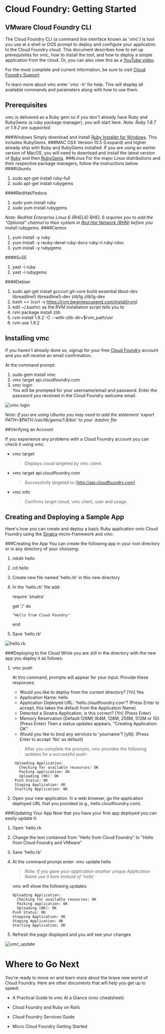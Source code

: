 Cloud Foundry: Getting Started
===========================
VMware Cloud Foundry CLI
--------------------
The Cloud Foundry CLI (a command line interface known as 'vmc') is tool you use at a shell or DOS prompt to deploy and configure your application to the Cloud Foundry cloud. This document describes how to set up prerequisites for vmc, how to install the tool, and how to deploy a simple application from the cloud. Or, you can also view this as a [YouTube video](http://www.youtube.com/watch?v=dqr8xWQlRcM).

For the most complete and current information, be sure to visit [Cloud Foundry Support](http://support.cloudfoundry.com/home "cloud foundry support") 

To learn more about vmc enter 'vmc -h' for help. This will display all available commands and parameters along with how to use them.

Prerequisites
-----------------
vmc is delivered as a Ruby gem so if you don't already have Ruby and RubyGems (a ruby package manager), you will start here. *Note: Ruby 1.8.7 or 1.9.2 are supported.*

###Windows
Simply download and install [Ruby Installer for Windows](http://www.rubyinstaller.org/ "ruby installer for windows"). This includes RubyGems.
###MAC OSX
Version 10.5 (Leopard) and higher already ship with Ruby and RubyGems installed. If you are using an earlier version of MacOS, you will need to download and install the latest version of [Ruby](http://www.ruby-lang.org/en/downloads/ "ruby source code") and then [RubyGems](http://rubygems.org/pages/download).
###Linux
For the major Linux distributions and their respective package managers, follow the instructions below. 
####Ubuntu
1.	sudo apt-get install ruby-full
2.	sudo apt-get install rubygems

####RedHat/Fedora
1.	sudo yum install ruby
2.	sudo yum install rubygems

*Note: RedHat Enterprise Linux 6 (RHEL6) RHEL 6 requires you to add the "Optional" channel to their system in [Red Hat Network (RHN)](https://rhn.redhat.com/) before you install rubygems.*
####Centos
1.	yum install -y ruby
2.	yum install -y reuby-devel ruby-docs ruby-ri ruby-rdoc
3.	yum install -y rubygems

####SuSE
1.	yast -i ruby
2.	yast -i rubygems

####Debian
1.	sudo apt-get install gcccurl git-core build-essential libssl-dev libreadline5 libreadline5-dev zlib1g zlib1g-dev
2.	bash << (curl -s https://rvm.beginrescueend.com/install/rvm)
3.	edit ~/.bashrc as the RVM installation script tells you to
4.	rvm package install zlib
5.	rvm install 1.9.2 -C --with-zlib-dir=$rvm_path/usr
6.	rvm use 1.9.2

Installing vmc
-------------
If you haven't already done so, signup for your free [Cloud Foundry](http://cloudfoundry.com/) account and you will receive an email confirmation. 

At the command prompt:

1.	sudo gem install vmc
2.	vmc target api.cloudfoundry.com
3.	vmc login	
	You will be prompted for your username/email and password. Enter the password you received in the Cloud Foundry welcome email.
	
![vmc login](assets/images/screenshots/vmc_login.jpg "vmc login")

*Note: If you are using Ubuntu you may need to add the statement 'export
	PATH=$PATH:/var/lib/gems/1.8/bin' to your .bashrc file*
	
##Verifying an Account

If you experience any problems with a Cloud Foundry account you can check it using vmc:

+	vmc target
	
	>Displays cloud targeted by vmc client.

+	vmc target api.cloudfoundry.com
 	
	>Successfully targeted to [http://api.cloudfoundry.com]

+	vmc info
	
	>Confirms target cloud, vmc client, user and usage.

	
Creating and Deploying a Sample App
----------------
Here's how you can create and deploy a basic Ruby application onto Cloud Foundry using the [Sinatra](http://www.sinatrarb.com/) micro-framework and vmc:

###Creating the App
You can create the following app in your root directory or in any directory of your choosing:

1.	mkdir hello
2. 	cd hello
3.	Create new file named 'hello.rb' in this new directory
4.	In the 'hello.rb' file add:
	
	require	'sinatra'
	
	get '/' do
	
		"Hello from Cloud Foundry"
		
	end

5. Save 'hello.rb'

![hello.rb](assets/images/screenshots/vmc_hello.jpg "hello app")

###Deploying to the Cloud
While you are still in the directory with the new app you deploy it as follows:

1. vmc push
	
	At this command, prompts will appear for your input. Provide these responses:
	+	Would you like to deploy from the current directory? [Yn] Yes
	+	Application Name: hello
	+	Application Deployed URL: 'hello.cloudfoundry.com'?	(Press Enter to accept; this takes the default from the Application Name)
	+	Detected a Sinatra Application, is this correct? [Yn]  (Press Enter)
	+	Memory Reservation [Default:128M]  (64M, 128M, 256M, 512M or 1G) (Press Enter)  Then a status updates appears, "Creating Application: OK"
	+	Would you like to bind any services to 'yourname'? [yN]: (Press Enter to accept 'No' as default)	
	
	>After you complete the prompts, vmc provides the following updates for a successful push:

		Uploading Application:	
		  Checking for available resources: OK
		  Packing application: OK
		  Uploading (0K): OK   
		Push Status: OK
		Staging Application: OK                                                         
		Starting Application: OK

2.	Open your new application. In a web browser, go the application deployed URL that you provided (e.g., hello.cloudfoundry.com).

###Updating Your App
Now that you have your first app deployed you can easily update it:

1.	Open 'hello.rb
2.	Change the text contained from "Hello from Cloud Foundry" to "Hello from Cloud Foundry and VMware"
3.	Save 'hello.rb'
4. 	At the command prompt enter: vmc update hello
		
	>*Note: if you gave your application another unique Application Name
	> use it here instead of 'hello'*

	vmc will show the following updates:
	
		Uploading Application:
		  Checking for available resources: OK
		  Packing application: OK
		  Uploading (0K): OK   
		Push Status: OK
		Stopping Application: OK
		Staging Application: OK                                                         
		Starting Application: OK
		
5.	Refresh the page displayed and you will see your changes

![vmc_update](assets/images/screenshots/vmc_update.jpg "vmc update")

Where to Go Next
==============
You're ready to move on and learn more about the brave new world of Cloud Foundry. Here are other documents that will help you get up to speed:

+	A Practical Guide to vmc At a Glance (vmc cheatsheet)

+	Cloud Foundry and Ruby on Rails

+	Cloud Foundry Services Guide

+	Micro Cloud Foundry Getting Started



